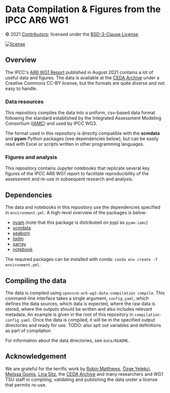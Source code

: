 # Data Compilation & Figures from the IPCC AR6 WG1

© 2021 [Contributors](CONTRIBUTORS.md); licensed under the [BSD-3-Clause License](LICENSE).

[![license](https://img.shields.io/github/license/openscm/AR6-WG1-Data-Compilation)](https://github.com/openscm/AR6-WG1-Data-Compilation/blob/main/LICENSE)

## Overview

The IPCC's [AR6 WG1 Report](https://www.ipcc.ch/report/ar6/wg1/)
published in August 2021 contains a lot of useful data and figures.
The data is available at the [CEDA Archive](https://data.ceda.ac.uk/badc/ar6_wg1/data/)
under a Creative Commons CC-BY license, but the formats are quite diverse
and not easy to handle.

### Data resources

This repository compiles the data into a uniform, csv-based data format
following the standard established by the Integrated Assessment Modeling Consortium
([IAMC](https://www.iamconsortium.org)) and used by IPCC WG3.

The format used in this repository is directly compatible with
the **scmdata** and **pyam** Python packages (see dependencies below),
but can be easily read with Excel or scripts written in other programming languages.

### Figures and analysis

This repository contains Jupyter notebooks that replicate several key figures
of the IPCC AR6 WG1 report to facilitate reproducibility of the assessment
and re-use in subsequent research and analysis.

## Dependencies

The data and notebooks in this repository use the dependencies specified in `environment.yml`.
A high-level overview of the packages is below:
 - [pyam](https://pyam-iamc.readthedocs.io)
   (note that this package is distributed on pypi as `pyam-iamc`)
 - [scmdata](https://scmdata.readthedocs.io)
 - [seaborn](https://seaborn.pydata.org)
 - [tqdm](https://tqdm.github.io)
 - [xarray](https://xarray.pydata.org/en/stable)
 - [notebook](https://jupyter-notebook.readthedocs.io/en/latest/?badge=latest)

The required packages can be installed with conda: `conda env create -f environment.yml`.

## Compiling the data

The data is compiled using `openscm-ar6-wg1-data-compilation compile`.
This command-line interface takes a single argument, `config_yaml`, which defines the data sources, which data is expected, where the raw data is stored, where the outputs should be written and also includes relevant metadata.
An example is given in the root of this repository in `compilation-config.yaml`.
Once the data is compiled, it will be in the specified output directories and ready for use.
TODO: also spit out variables and definitions as part of compilation

For information about the data directories, see `data/README`.

## Acknowledgement

We are grateful for the terrific work by [Robin Matthews](https://twitter.com/georobin),
[Özge Yelekçi](https://twitter.com/OzgeYelekci), [Melissa Gomis](https://twitter.com/MelichatGo),
[Lina Sitz](https://twitter.com/lina_sitz), the [CEDA Archive](https://www.ceda.ac.uk)
and many researchers and WG1 TSU staff in compiling, validating and publishing the data
under a license that permits re-use.
